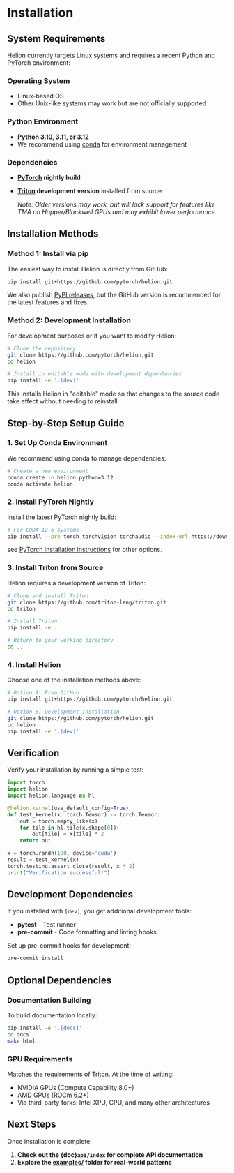 # Installation

## System Requirements

Helion currently targets Linux systems and requires a recent Python and PyTorch environment:

### Operating System
- Linux-based OS
- Other Unix-like systems may work but are not officially supported

### Python Environment
- **Python 3.10, 3.11, or 3.12**
- We recommend using [conda](https://www.anaconda.com/docs/getting-started/miniconda/install) for environment management

### Dependencies
- **[PyTorch](https://github.com/pytorch/pytorch) nightly build**
- **[Triton](https://github.com/triton-lang/triton) development version** installed from source

  *Note: Older versions may work, but will lack support for features like TMA on Hopper/Blackwell GPUs and may exhibit lower performance.*

## Installation Methods

### Method 1: Install via pip

The easiest way to install Helion is directly from GitHub:

```bash
pip install git+https://github.com/pytorch/helion.git
```

We also publish [PyPI releases](https://pypi.org/project/helion/), but the GitHub version is recommended for the latest features and fixes.

### Method 2: Development Installation

For development purposes or if you want to modify Helion:

```bash
# Clone the repository
git clone https://github.com/pytorch/helion.git
cd helion

# Install in editable mode with development dependencies
pip install -e '.[dev]'
```

This installs Helion in "editable" mode so that changes to the source code take effect without needing to reinstall.

## Step-by-Step Setup Guide

### 1. Set Up Conda Environment

We recommend using conda to manage dependencies:

```bash
# Create a new environment
conda create -n helion python=3.12
conda activate helion
```

### 2. Install PyTorch Nightly

Install the latest PyTorch nightly build:

```bash
# For CUDA 12.6 systems
pip install --pre torch torchvision torchaudio --index-url https://download.pytorch.org/whl/nightly/cu126
```
see [PyTorch installation instructions](https://pytorch.org/get-started/locally/) for other options.

### 3. Install Triton from Source

Helion requires a development version of Triton:

```bash
# Clone and install Triton
git clone https://github.com/triton-lang/triton.git
cd triton

# Install Triton
pip install -e .

# Return to your working directory
cd ..
```

### 4. Install Helion

Choose one of the installation methods above:

```bash
# Option A: From GitHub
pip install git+https://github.com/pytorch/helion.git

# Option B: Development installation
git clone https://github.com/pytorch/helion.git
cd helion
pip install -e '.[dev]'
```

## Verification

Verify your installation by running a simple test:

```python
import torch
import helion
import helion.language as hl

@helion.kernel(use_default_config=True)
def test_kernel(x: torch.Tensor) -> torch.Tensor:
    out = torch.empty_like(x)
    for tile in hl.tile(x.shape[0]):
        out[tile] = x[tile] * 2
    return out

x = torch.randn(100, device='cuda')
result = test_kernel(x)
torch.testing.assert_close(result, x * 2)
print("Verification successful!")
```

## Development Dependencies

If you installed with `[dev]`, you get additional development tools:

- **pytest** - Test runner
- **pre-commit** - Code formatting and linting hooks

Set up pre-commit hooks for development:

```bash
pre-commit install
```

## Optional Dependencies

### Documentation Building

To build documentation locally:

```bash
pip install -e '.[docs]'
cd docs
make html
```

### GPU Requirements

Matches the requirements of [Triton](https://github.com/triton-lang/triton).  At the time of writing:
* NVIDIA GPUs (Compute Capability 8.0+)
* AMD GPUs (ROCm 6.2+)
* Via third-party forks: Intel XPU, CPU, and many other architectures

## Next Steps

Once installation is complete:

1. **Check out the {doc}`api/index` for complete API documentation**
2. **Explore the [examples/](https://github.com/pytorch/helion/tree/main/examples) folder for real-world patterns**
